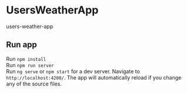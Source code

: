 # UsersWeatherApp

users-weather-app

## Run app

Run `npm install`  
Run `npm run server`  
Run `ng serve` or `npm start` for a dev server. Navigate to `http://localhost:4200/`. The app will automatically reload if you change any of the source files.
